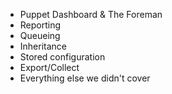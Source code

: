 * Puppet Dashboard & The Foreman
* Reporting
* Queueing
* Inheritance
* Stored configuration
* Export/Collect
* Everything else we didn't cover
